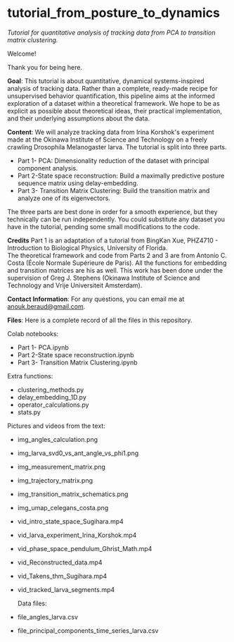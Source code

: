 # tutorial_from_posture_to_dynamics
$\textit{Tutorial for quantitative analysis of tracking data from PCA to transition matrix clustering.}$

Welcome! 

Thank you for being here. 

$\textbf{Goal}$: This tutorial is about quantitative, dynamical systems-inspired analysis of tracking data. Rather than a complete, ready-made recipe for unsupervised behavior quantification, this pipeline aims at the informed exploration of a dataset within a theoretical framework. We hope to be as explicit as possible about theoretical ideas, their practical implementation, and their underlying assumptions about the data. 

$\textbf{Content}$: We will analyze tracking data from Irina Korshok's experiment made at the Okinawa Institute of Science and Technology on a freely crawling Drosophila Melanogaster larva. The tutorial is split into three parts. 
- Part 1- PCA: Dimensionality reduction of the dataset with principal component analysis.
- Part 2-State space reconstruction: Build a maximally predictive posture sequence matrix using delay-embedding.
- Part 3- Transition Matrix Clustering: Build the transition matrix and analyze one of its eigenvectors.

 The three parts are best done in order for a smooth experience, but they technically can be run independently. You could substitute any dataset you have in the tutorial, pending some small modifications to the code.

$\textbf{Credits}$ Part 1 is an adaptation of a tutorial from BingKan Xue, PHZ4710 - Introduction to Biological Physics, University of Florida.  
The theoretical framework and code from Parts 2 and 3 are from Antonio C. Costa (École Normale Supérieure de Paris). All the functions for embedding and transition matrices are his as well. This work has been done under the supervision of Greg J. Stephens (Okinawa Institute of Science and Technology and Vrije Universiteit Amsterdam). 

$\textbf{Contact Information}$: 
For any questions, you can email me at anouk.beraud@gmail.com. 


$\textbf{Files}$: Here is a complete record of all the files in this repository. 

Colab notebooks: 
- Part 1- PCA.ipynb
- Part 2-State space reconstruction.ipynb
- Part 3- Transition Matrix Clustering.ipynb

Extra functions: 
- clustering_methods.py
- delay_embedding_1D.py
- operator_calculations.py
- stats.py

Pictures and videos from the text: 
- img_angles_calculation.png
- img_larva_svd0_vs_ant_angle_vs_phi1.png
- img_measurement_matrix.png
- img_trajectory_matrix.png
- img_transition_matrix_schematics.png
- img_umap_celegans_costa.png
- vid_intro_state_space_Sugihara.mp4
- vid_larva_experiment_Irina_Korshok.mp4
- vid_phase_space_pendulum_Ghrist_Math.mp4
- vid_Reconstructed_data.mp4
- vid_Takens_thm_Sugihara.mp4
- vid_tracked_larva_segments.mp4

  Data files:
- file_angles_larva.csv
- file_principal_components_time_series_larva.csv



